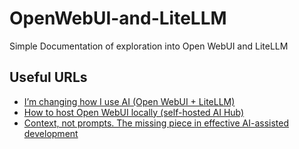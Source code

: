 # OpenWebUI-and-LiteLLM
Simple Documentation of exploration into Open WebUI and LiteLLM

## Useful URLs
- [I’m changing how I use AI (Open WebUI + LiteLLM) ](https://www.youtube.com/watch?v=nQCOTzS5oU0)
- [How to host Open WebUI locally (self-hosted AI Hub)](https://www.youtube.com/watch?v=JJ_0-pAOIEk)
- [Context, not prompts. The missing piece in effective AI-assisted development](https://butschster.medium.com/context-not-prompts-the-missing-piece-in-effective-ai-assisted-development-080f90174953)

